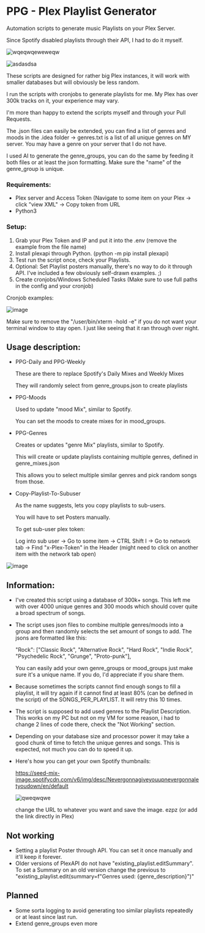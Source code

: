 # PPG - Plex Playlist Generator
Automation scripts to generate music Playlists on your Plex Server. 

Since Spotify disabled playlists through their API, I had to do it myself.


![wqeqwqeweweqw](https://github.com/user-attachments/assets/e8b22003-7b5a-4ee5-b445-518f276078b5)

![asdasdsa](https://github.com/user-attachments/assets/f2f51b93-aeef-4db8-aa4d-2c1dcc037fbd)


These scripts are designed for rather big Plex instances, it will work with smaller databases but will obviously be less random.

I run the scripts with cronjobs to generate playlists for me. My Plex has over 300k tracks on it, your experience may vary.

I'm more than happy to extend the scripts myself and through your Pull Requests. 

The .json files can easily be extended, you can find a list of genres and moods in the .idea folder -> genres.txt is a list of all unique genres on MY server. You may have a genre on your server that I do not have.

I used AI to generate the genre_groups, you can do the same by feeding it both files or at least the json formatting. Make sure the "name" of the genre_group is unique.



### Requirements:
  - Plex server and Access Token (Navigate to some item on your Plex -> click "view XML" -> Copy token from URL
  - Python3

### Setup:
  1. Grab your Plex Token and IP and put it into the .env (remove the example from the file name)
  2. Install plexapi through Python. (python -m pip install plexapi)
  3. Test run the script once, check your Playlists.
  4. Optional: Set Playlist posters manually, there's no way to do it through API.
     I've included a few obviously self-drawn examples. ;)
  5. Create cronjobs/Windows Scheduled Tasks (Make sure to use full paths in the config and your cronjob)

Cronjob examples:

![image](https://github.com/user-attachments/assets/d242cc6d-9810-434d-a3e9-fcdba3cc857a)



Make sure to remove the "/user/bin/xterm -hold -e" if you do not want your terminal window to stay open. I just like seeing that it ran through over night.



## Usage description:

- PPG-Daily and PPG-Weekly
  
  These are there to replace Spotify's Daily Mixes and Weekly Mixes

  They will randomly select from genre_groups.json to create playlists

- PPG-Moods
  
  Used to update "mood Mix", similar to Spotify.

  You can set the moods to create mixes for in mood_groups. 

- PPG-Genres
  
  Creates or updates "genre Mix" playlists, similar to Spotify.

  This will create or update playlists containing multiple genres, defined in genre_mixes.json

  This allows you to select multiple similar genres and pick random songs from those. 

- Copy-Playlist-To-Subuser

  As the name suggests, lets you copy playlists to sub-users. 

  You will have to set Posters manually.

  To get sub-user plex token:
  
  Log into sub user -> Go to some item -> CTRL Shift I -> Go to network tab -> Find "x-Plex-Token" in the Header (might need to click on another item with the network tab open)

![image](https://github.com/user-attachments/assets/4405219c-5678-4f2f-8df0-bccc5dacaa2c)



## Information:

- I've created this script using a database of 300k+ songs. This left me with over 4000 unique genres and 300 moods which should cover quite a broad spectrum of songs.


- The script uses json files to combine multiple genres/moods into a group and then randomly selects the set amount of songs to add. The jsons are formatted like this:

  "Rock": ["Classic Rock", "Alternative Rock", "Hard Rock", "Indie Rock", "Psychedelic Rock", "Grunge", "Proto-punk"],

  You can easily add your own genre_groups or mood_groups just make sure it's a unique name. If you do, I'd appreciate if you share them.


- Because sometimes the scripts cannot find enough songs to fill a playlist, it will try again if it cannot find at least 80% (can be defined in the script) of the SONGS_PER_PLAYLIST. It will retry this 10 times.

- The script is supposed to add used genres to the Playlist Description. This works on my PC but not on my VM for some reason, i had to change 2 lines of code there, check the "Not Working" section.

- Depending on your database size and processor power it may take a good chunk of time to fetch the unique genres and songs. This is expected, not much you can do to speed it up.

- Here's how you can get your own Spotify thumbnails: 

  https://seed-mix-image.spotifycdn.com/v6/img/desc/Nevergonnagiveyouupnevergonnaletyoudown/en/default


  ![qweqwqwe](https://github.com/user-attachments/assets/a899cb5a-ad47-46c6-924d-3d3b7514e202)


  change the URL to whatever you want and save the image. ezpz
  (or add the link directly in Plex)


## Not working

- Setting a playlist Poster through API. You can set it once manually and it'll keep it forever.
- Older versions of PlexAPI do not have "existing_playlist.editSummary". To set a Summary on an old version change the previous to "existing_playlist.edit(summary=f"Genres used: {genre_description}")"

## Planned

- Some sorta logging to avoid generating too similar playlists repeatedly or at least since last run.
- Extend genre_groups even more
